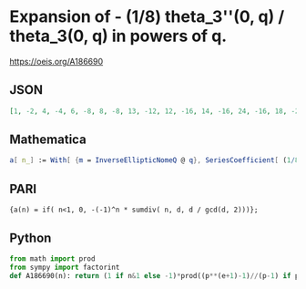 # Expansion of \- \(1/8\) theta\_3''\(0, q\) / theta\_3\(0, q\) in powers of q\.
https://oeis.org/A186690
## JSON
```JSON
[1, -2, 4, -4, 6, -8, 8, -8, 13, -12, 12, -16, 14, -16, 24, -16, 18, -26, 20, -24, 32, -24, 24, -32, 31, -28, 40, -32, 30, -48, 32, -32, 48, -36, 48, -52, 38, -40, 56, -48, 42, -64, 44, -48, 78, -48, 48, -64, 57, -62, 72, -56, 54, -80, 72, -64, 80, -60, 60, -96, 62, -64]
```
## Mathematica
```Mathematica
a[ n_] := With[ {m = InverseEllipticNomeQ @ q}, SeriesCoefficient[ (1/8) (EllipticE[m] - (1 - m) EllipticK[m]) EllipticK[m]/(Pi/2)^2, {q, 0, n}]];
```
## PARI
```PARI
{a(n) = if( n<1, 0, -(-1)^n * sumdiv( n, d, d / gcd(d, 2)))};
```
## Python
```Python
from math import prod
from sympy import factorint
def A186690(n): return (1 if n&1 else -1)*prod((p**(e+1)-1)//(p-1) if p&1 else 1<<e for p, e in factorint(n).items()) # _Chai Wah Wu_, Jun 23 2024
```
